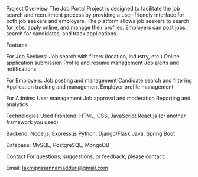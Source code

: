 
Project Overview The Job Portal Project is designed to facilitate the job search and recruitment process by providing a user-friendly interface for both job seekers and employers. The platform allows job seekers to search for jobs, apply online, and manage their profiles. Employers can post jobs, search for candidates, and track applications.

Features

For Job Seekers: Job search with filters (location, industry, etc.) Online application submission Profile and resume management Job alerts and notifications

For Employers: Job posting and management Candidate search and filtering Application tracking and management Employer profile management

For Admins: User management Job approval and moderation Reporting and analytics

Technologies Used Frontend: HTML, CSS, JavaScript React.js (or another framework you used)

Backend: Node.js, Express.js Python, Django/Flask Java, Spring Boot

Database: MySQL, PostgreSQL, MongoDB

Contact For questions, suggestions, or feedback, please contact:

Email: laxmiprasannamadduri@gmail.com
